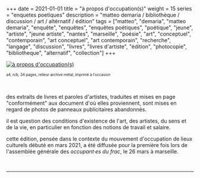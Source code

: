 +++
date = 2021-01-01
title = "à propos d'occupation(s)"
weight = 15
series = "enquetes poetiques"
description = "matteo demaria / bibliothèque / discussion / art / altérnatif / édition"
tags = ["matteo", "demaria", "matteo demaria", "enquête", "enquêtes", "enquêtes poétiques", "poétique", "jeune", "artiste", "jeune artiste", "nantes", "marseille", "poésie", "art", "conceptuel", "contemporain", "art conceptuel", "art contemporain", "recherche", "langage", "discussion", "livres", "livres d'artiste", "édition", "photocopie", "bibliotheque", "alternatif", "collection"]
+++

[![à propos d'occupation(s)](/images/a_propos_doccupations/a_propos_doccupations.gif)](/pdfs/a_propos_doccupations/a_propos_doccupations.pdf)

<sup><sup>a4, n/b, 34 pages, relieur archive métal, imprimé à l'occasion</sup></sup>   

<br/>

des extraits de livres et paroles d'artistes, traduites et mises en page "conformément" aux document d'où elles proviennent, sont mises en regard de photos de panneaux publicitaires abandonnés.

il est question des conditions d'existence de l'art, des artistes, du sens
et de la vie, en particulier en fonction des notions de travail et salaire.

cette édition, pensée dans le contexte du mouvement d'occupation de lieux culturels débuté en mars 2021, a été diffusée pour la première fois lors de l'assemblée générale des _occupant·es du frac_, le 26 mars à marseille.


<br/>
<hr>
